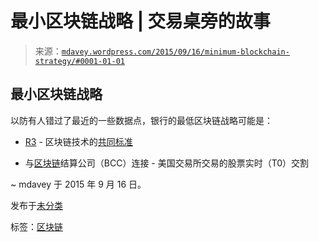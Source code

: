 <!--yml

分类：未分类

日期：2024-05-18 05:39:55

-->

# 最小区块链战略 | 交易桌旁的故事

> 来源：[`mdavey.wordpress.com/2015/09/16/minimum-blockchain-strategy/#0001-01-01`](https://mdavey.wordpress.com/2015/09/16/minimum-blockchain-strategy/#0001-01-01)

## 最小区块链战略

以防有人错过了最近的一些数据点，银行的最低区块链战略可能是：

+   [R3](https://recode.net/2015/09/15/nine-of-the-worlds-biggest-banks-form-blockchain-partnership/) - 区块链技术的[共同标准](https://bitcoinmagazine.com/21939/nine-top-global-banks-pool-resources-fund-r3-develop-digital-currency-standards/)

+   与[区块链](http://andysingleton.com/introducing-the-third-generation-blockchain-connecting-big-time-trading-messaging-and-ledgers/)结算公司（BCC）连接 - 美国交易所交易的股票实时（T0）交割

~ mdavey 于 2015 年 9 月 16 日。

发布于[未分类](https://mdavey.wordpress.com/category/uncategorized/)

标签：[区块链](https://mdavey.wordpress.com/tag/blockchain/)
